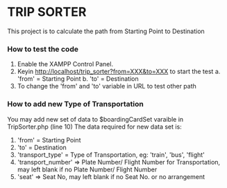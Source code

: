 # TRIP SORTER
This project is to calculate the path from Starting Point to Destination

### How to test the code
1. Enable the XAMPP Control Panel.
2. Keyin [http://localhost/trip_sorter?from=XXX&to=XXX](http://localhost/trip_sorter?from=XXX&to=XXX "Trip Sorter") to start the test
   a. 'from' = Starting Point
   b. 'to' = Destination
3. To change the 'from' and 'to' variable in URL to test other path

### How to add new Type of Transportation
You may add new set of data to $boardingCardSet varaible in TripSorter.php (line 10)
The data required for new data set is:
1. 'from' = Starting Point
2. 'to' = Destination
3. 'transport_type' = Type of Transportation, eg: 'train', 'bus', 'flight'
4. 'transport_number' => Plate Number/ Flight Number for Transportation, may left blank if no Plate Number/ Flight Number
5. 'seat' => Seat No, may left blank if no Seat No. or no arrangement

